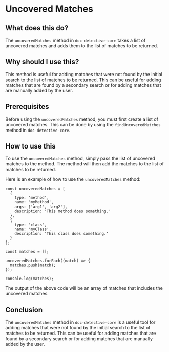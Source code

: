 
  
   # **Uncovered Matches**

## What does this do?

The `uncoveredMatches` method in `doc-detective-core` takes a list of uncovered matches and adds them to the list of matches to be returned.

## Why should I use this?

This method is useful for adding matches that were not found by the initial search to the list of matches to be returned. This can be useful for adding matches that are found by a secondary search or for adding matches that are manually added by the user.

## Prerequisites

Before using the `uncoveredMatches` method, you must first create a list of uncovered matches. This can be done by using the `findUncoveredMatches` method in `doc-detective-core`.

## How to use this

To use the `uncoveredMatches` method, simply pass the list of uncovered matches to the method. The method will then add the matches to the list of matches to be returned.

Here is an example of how to use the `uncoveredMatches` method:

```
const uncoveredMatches = [
  {
    type: 'method',
    name: 'myMethod',
    args: ['arg1', 'arg2'],
    description: 'This method does something.'
  },
  {
    type: 'class',
    name: 'myClass',
    description: 'This class does something.'
  }
];

const matches = [];

uncoveredMatches.forEach((match) => {
  matches.push(match);
});

console.log(matches);
```

The output of the above code will be an array of matches that includes the uncovered matches.

## Conclusion

The `uncoveredMatches` method in `doc-detective-core` is a useful tool for adding matches that were not found by the initial search to the list of matches to be returned. This can be useful for adding matches that are found by a secondary search or for adding matches that are manually added by the user.
  
  